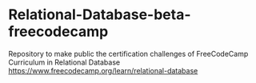 # Relational-Database-beta-freecodecamp
Repository to make public the certification challenges of FreeCodeCamp Curriculum in Relational Database
https://www.freecodecamp.org/learn/relational-database
